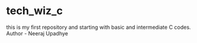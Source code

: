 # tech_wiz_c
this is my first repository and starting with basic and intermediate C codes. 
Author - Neeraj Upadhye 
